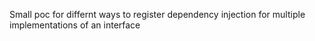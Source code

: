 Small poc for differnt ways to register dependency injection for multiple implementations of an interface
